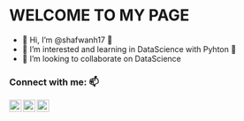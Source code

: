 # WELCOME TO MY PAGE


- 👋 Hi, I’m @shafwanh17 👋
- 👀 I’m interested and learning in DataScience with Pyhton :snake:
- 💞️ I’m looking to collaborate on DataScience
 

### Connect with me: 📫

[<img align="left" alt="codeSTACKr | Twitter" width="22px" src="https://cdn.jsdelivr.net/npm/simple-icons@v3/icons/twitter.svg" />][twitter]
[<img align="left" alt="codeSTACKr | LinkedIn" width="22px" src="https://cdn.jsdelivr.net/npm/simple-icons@v3/icons/linkedin.svg" />][linkedin]
[<img align="left" alt="codeSTACKr | Instagram" width="22px" src="https://cdn.jsdelivr.net/npm/simple-icons@v3/icons/instagram.svg" />][instagram]

<br />

</details>

[twitter]: https://twitter.com/shfwnh_
[instagram]: https://instagram.com/shfwnh_
[linkedin]: https://linkedin.com/in/shafwanh17
